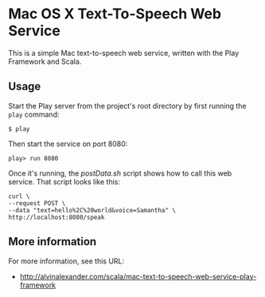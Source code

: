 Mac OS X Text-To-Speech Web Service
===================================

This is a simple Mac text-to-speech web service, written
with the Play Framework and Scala.


Usage
-----

Start the Play server from the project's root directory by first
running the `play` command:

    $ play

Then start the service on port 8080:

    play> run 8080

Once it's running, the _postData.sh_ script shows how to call this web service.
That script looks like this:

    curl \
    --request POST \
    --data "text=hello%2C%20world&voice=Samantha" \
    http://localhost:8080/speak


More information
----------------

For more information, see this URL:

* http://alvinalexander.com/scala/mac-text-to-speech-web-service-play-framework
 

